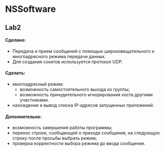 # NSSoftware

## Lab2
#### Сделано:
- Передача и прием сообщений с помощью широковещательного и многоадресного режима передачи данных.<br>
- Для создания сокетов используется протокол UDP.

#### Сделать:
- многоадресный режим: 
  - возможность самостоятельного выхода из группы;
  - возможность принудительного игнорирования хоста другими участниками.
- нахождение и вывод списка IP-адресов запущенных приложений.

#### Дополнительно:
- возможность завершения работы программы;
- перенос строки, сообщающей о приходе сообщения, на следующую строку после просьбы выбрать режим;
- проверка корректности выбора режима до ввода сообщения.